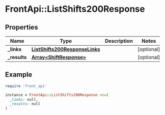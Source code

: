 # FrontApi::ListShifts200Response

## Properties

| Name | Type | Description | Notes |
| ---- | ---- | ----------- | ----- |
| **_links** | [**ListShifts200ResponseLinks**](ListShifts200ResponseLinks.md) |  | [optional] |
| **_results** | [**Array&lt;ShiftResponse&gt;**](ShiftResponse.md) |  | [optional] |

## Example

```ruby
require 'front_api'

instance = FrontApi::ListShifts200Response.new(
  _links: null,
  _results: null
)
```

